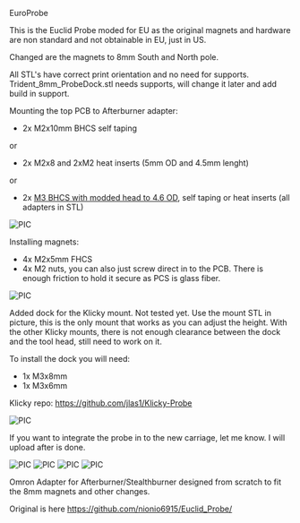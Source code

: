 EuroProbe

This is the Euclid Probe moded for EU as the original magnets and hardware are non standard and not obtainable in EU, just in US.

Changed are the magnets to 8mm South and North pole.

All STL's have correct print orientation and no need for supports. 
Trident_8mm_ProbeDock.stl needs supports, will change it later and add build in support.

Mounting the top PCB to Afterburner adapter:
- 2x M2x10mm BHCS self taping 

or

- 2x M2x8 and 2xM2 heat inserts (5mm OD and 4.5mm lenght)

or

- 2x [M3 BHCS with modded head to 4.6 OD](https://github.com/VoronMods/V1/blob/main/Euro_Probe/Images/PIC_5.png), self taping or heat inserts (all adapters in STL)

![PIC](Images/PIC_6.png)


Installing magnets:
- 4x M2x5mm FHCS 
- 4x M2 nuts, you can also just screw direct in to the PCB. There is enough friction to hold it secure as PCS is glass fiber.

![PIC](Images/PIC_7.png)

Added dock for the Klicky mount. Not tested yet.
Use the mount STL in picture, this is the only mount that works as you can adjust the height.
With the other Klicky mounts, there is not enough clearance between the dock and the tool head, still need to work on it.

To install the dock you will need:

- 1x M3x8mm
- 1x M3x6mm

Klicky repo:
https://github.com/jlas1/Klicky-Probe

![PIC](Images/PIC_8.png)

If you want to integrate the probe in to the new carriage, let me know. I will upload after is done.


![PIC](Images/PIC_2.png)
![PIC](Images/PIC_3.png)
![PIC](Images/PIC4.png)
![PIC](Images/PIC_5.png)

Omron Adapter for Afterburner/Stealthburner designed from scratch to fit the 8mm magnets and other changes.

Original is here
https://github.com/nionio6915/Euclid_Probe/
